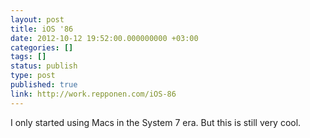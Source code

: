 ```yaml
---
layout: post
title: iOS '86
date: 2012-10-12 19:52:00.000000000 +03:00
categories: []
tags: []
status: publish
type: post
published: true
link: http://work.repponen.com/iOS-86
---
```


I only started using Macs in the System 7 era. But this is still very cool.


